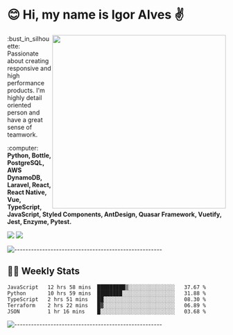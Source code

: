 # :blush: Hi, my name is Igor Alves :v:

<img src="https://github-readme-stats.vercel.app/api?username=iguit0&show_icons=true&count_private=true&theme=dark" min-width="400px" max-width="400px" width="400px" align="right" />

<p align="left"> 
  :bust_in_silhouette: Passionate about creating responsive and high performance products.
  I'm highly detail oriented person and have a great sense of teamwork.
</p>

<p align="left">
  :computer: <strong>Python, Bottle, PostgreSQL, AWS DynamoDB, Laravel, React, React Native, Vue, TypeScript, JavaScript, Styled Components, AntDesign, Quasar Framework, Vuetify, Jest, Enzyme, Pytest.</strong>
</p>

<p align="left">
  <a href="https://www.linkedin.com/in/igor-lucio-alves" target="_blank" rel="noopener noreferrer" alt="Linkedin">
  <img src="https://img.shields.io/badge/LinkedIn-0077B5?style=for-the-badge&logo=linkedin&logoColor=white" /></a>

  <a href="https://t.me/iguit0" target="_blank" rel="noopener noreferrer" alt="Telegram">
  <img src="https://img.shields.io/badge/Telegram-2CA5E0?style=for-the-badge&logo=telegram&logoColor=white" /></a>
</p>

![-----------------------------------------------------](https://raw.githubusercontent.com/andreasbm/readme/master/assets/lines/aqua.png)

## :man_technologist: Weekly Stats
<!--START_SECTION:waka-->
```text
JavaScript   12 hrs 58 mins  █████████▒░░░░░░░░░░░░░░░   37.67 % 
Python       10 hrs 59 mins  ████████░░░░░░░░░░░░░░░░░   31.88 % 
TypeScript   2 hrs 51 mins   ██░░░░░░░░░░░░░░░░░░░░░░░   08.30 % 
Terraform    2 hrs 22 mins   █▓░░░░░░░░░░░░░░░░░░░░░░░   06.89 % 
JSON         1 hr 16 mins    █░░░░░░░░░░░░░░░░░░░░░░░░   03.68 % 
```
<!--END_SECTION:waka-->
![-----------------------------------------------------](https://raw.githubusercontent.com/andreasbm/readme/master/assets/lines/aqua.png)

